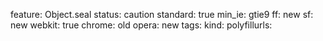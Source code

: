 feature: Object.seal
status: caution
standard: true
min_ie: gtie9
ff: new
sf: new
webkit: true
chrome: old
opera: new
tags:
kind:
polyfillurls:


